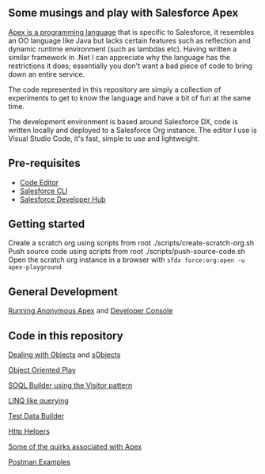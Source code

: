 Some musings and play with Salesforce Apex
-------------------------------------------

[Apex is a programming language] that is specific to Salesforce, it resembles an OO language like Java but lacks certain features such as reflection and dynamic runtime environment (such as lambdas etc). Having written a similar framework in .Net I can appreciate why the language has the restrictions it does; essentially you don't want a bad piece of code to bring down an entire service.

The code represented in this repository are simply a collection of experiments to get to know the language and have a bit of fun at the same time.

The development environment is based around Salesforce DX, code is written locally and deployed to a Salesforce Org instance. The editor I use is Visual Studio Code, it's fast, simple to use and lightweight.

## Pre-requisites
- [Code Editor](https://code.visualstudio.com/download)
- [Salesforce CLI](https://developer.salesforce.com/tools/sfdxcli)
- [Salesforce Developer Hub](https://developer.salesforce.com/promotions/orgs/dx-signup)

## Getting started
Create a scratch org using scripts from root ./scripts/create-scratch-org.sh
Push source code using scripts from root ./scripts/push-source-code.sh
Open the scratch org instance in a browser with `sfdx force:org:open -u apex-playground`

## General Development
[Running Anonymous Apex](docs/developing/AnonymousApex.md) and [Developer Console](docs/developing/DeveloperConsole.md)

## Code in this repository
[Dealing with Objects](docs/ApexObjects.md) and [sObjects](docs/ApexSObjects.md)

[Object Oriented Play](docs/ObjectOrientatedProgramming.md)

[SOQL Builder using the Visitor pattern](docs/YetAnotherSOQLBuilder.md)

[LINQ like querying](docs/LinqLikeQuerying.md)

[Test Data Builder](docs/TestDataBuilder.md)

[Http Helpers](docs/Http.md)

[Some of the quirks associated with Apex](docs/Quirks.md)

[Postman Examples](postman/Readme.md)

[Apex is a programming language]: ApexLanguage.md
